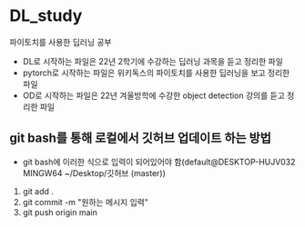 # DL_study
파이토치를 사용한 딥러닝 공부
- DL로 시작하는 파일은 22년 2학기에 수강하는 딥러닝 과목을 듣고 정리한 파일
- pytorch로 시작하는 파일은 위키독스의 파이토치를 사용한 딥러닝을 보고 정리한 파일
- OD로 시작하는 파일은 22년 겨울방학에 수강한 object detection 강의를 듣고 정리한 파일

## git bash를 통해 로컬에서 깃허브 업데이트 하는 방법
- git bash에 이러한 식으로 입력이 되어있어야 함(default@DESKTOP-HUJV032 MINGW64 ~/Desktop/깃허브 (master))
1. git add .
2. git commit -m "원하는 메시지 입력"
3. git push origin main
